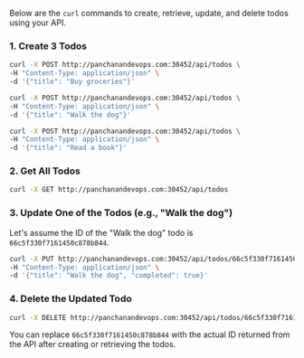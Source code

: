 Below are the `curl` commands to create, retrieve, update, and delete todos using your API.

### 1. Create 3 Todos
```bash
curl -X POST http://panchanandevops.com:30452/api/todos \
-H "Content-Type: application/json" \
-d '{"title": "Buy groceries"}'

curl -X POST http://panchanandevops.com:30452/api/todos \
-H "Content-Type: application/json" \
-d '{"title": "Walk the dog"}'

curl -X POST http://panchanandevops.com:30452/api/todos \
-H "Content-Type: application/json" \
-d '{"title": "Read a book"}'
```

### 2. Get All Todos
```bash
curl -X GET http://panchanandevops.com:30452/api/todos
```

### 3. Update One of the Todos (e.g., "Walk the dog")
Let's assume the ID of the "Walk the dog" todo is `66c5f330f7161450c878b844`.
```bash
curl -X PUT http://panchanandevops.com:30452/api/todos/66c5f330f7161450c878b844 \
-H "Content-Type: application/json" \
-d '{"title": "Walk the dog", "completed": true}'
```

### 4. Delete the Updated Todo
```bash
curl -X DELETE http://panchanandevops.com:30452/api/todos/66c5f330f7161450c878b844
```

You can replace `66c5f330f7161450c878b844` with the actual ID returned from the API after creating or retrieving the todos.
